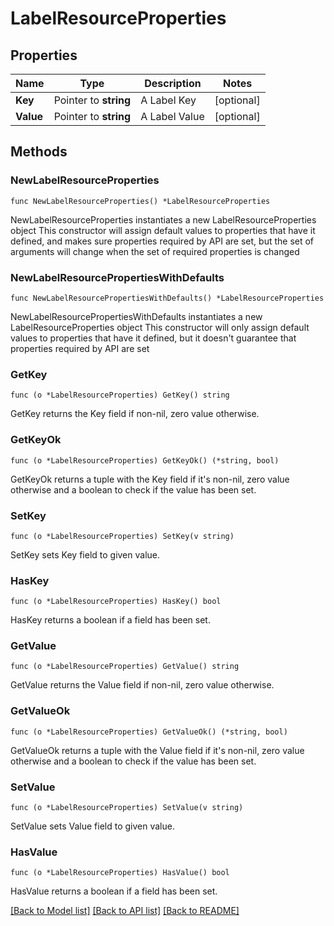 # LabelResourceProperties

## Properties

Name | Type | Description | Notes
------------ | ------------- | ------------- | -------------
**Key** | Pointer to **string** | A Label Key | [optional] 
**Value** | Pointer to **string** | A Label Value | [optional] 

## Methods

### NewLabelResourceProperties

`func NewLabelResourceProperties() *LabelResourceProperties`

NewLabelResourceProperties instantiates a new LabelResourceProperties object
This constructor will assign default values to properties that have it defined,
and makes sure properties required by API are set, but the set of arguments
will change when the set of required properties is changed

### NewLabelResourcePropertiesWithDefaults

`func NewLabelResourcePropertiesWithDefaults() *LabelResourceProperties`

NewLabelResourcePropertiesWithDefaults instantiates a new LabelResourceProperties object
This constructor will only assign default values to properties that have it defined,
but it doesn't guarantee that properties required by API are set

### GetKey

`func (o *LabelResourceProperties) GetKey() string`

GetKey returns the Key field if non-nil, zero value otherwise.

### GetKeyOk

`func (o *LabelResourceProperties) GetKeyOk() (*string, bool)`

GetKeyOk returns a tuple with the Key field if it's non-nil, zero value otherwise
and a boolean to check if the value has been set.

### SetKey

`func (o *LabelResourceProperties) SetKey(v string)`

SetKey sets Key field to given value.

### HasKey

`func (o *LabelResourceProperties) HasKey() bool`

HasKey returns a boolean if a field has been set.

### GetValue

`func (o *LabelResourceProperties) GetValue() string`

GetValue returns the Value field if non-nil, zero value otherwise.

### GetValueOk

`func (o *LabelResourceProperties) GetValueOk() (*string, bool)`

GetValueOk returns a tuple with the Value field if it's non-nil, zero value otherwise
and a boolean to check if the value has been set.

### SetValue

`func (o *LabelResourceProperties) SetValue(v string)`

SetValue sets Value field to given value.

### HasValue

`func (o *LabelResourceProperties) HasValue() bool`

HasValue returns a boolean if a field has been set.


[[Back to Model list]](../README.md#documentation-for-models) [[Back to API list]](../README.md#documentation-for-api-endpoints) [[Back to README]](../README.md)


